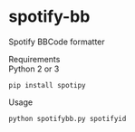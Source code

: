 # spotify-bb
Spotify BBCode formatter

Requirements  
Python 2 or 3
```
pip install spotipy
```

Usage
```
python spotifybb.py spotifyid
```
